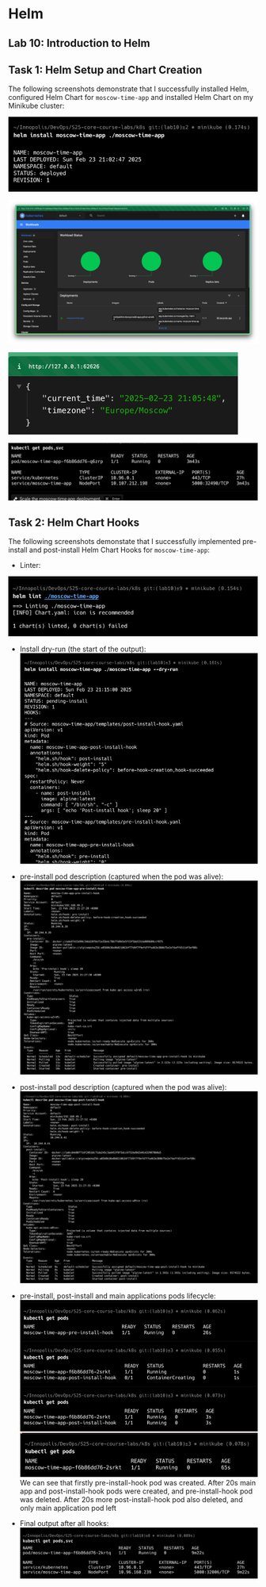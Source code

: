 # Helm

## Lab 10: Introduction to Helm

## Task 1: Helm Setup and Chart Creation

The following screenshots demonstrate that I successfully installed Helm, configured Helm Chart for `moscow-time-app`
and installed Helm Chart on my Minikube cluster:

![helm_chart_installed.png](screenshots/helm_chart_installed.png)

![app_python_workloads.png](screenshots/app_python_workloads.png)

![app_python_accessible.png](screenshots/app_python_accessible.png)

![app_python_kubectl.png](screenshots/app_python_kubectl.png)

## Task 2: Helm Chart Hooks

The following screenshots demonstate that I successfully implemented
pre-install and post-install Helm Chart Hooks for `moscow-time-app`:

- Linter:

![lint.png](screenshots/lint.png)

- Install dry-run (the start of the output):
  ![dry_run.png](screenshots/dry_run.png)

- pre-install pod description (captured when the pod was alive):
  ![pre_describe.png](screenshots/pre_describe.png)

- post-install pod description (captured when the pod was alive):
  ![post_describe.png](screenshots/post_describe.png)

- pre-install, post-install and main applications pods lifecycle:
  ![pre_and_post.png](screenshots/pre_and_post.png)
  ![post_post_install.png](screenshots/post_post_install.png)
  We can see that firstly pre-install-hook pod was created.
  After 20s main app and post-install-hook pods were created,
  and pre-install-hook pod was deleted.
  After 20s more post-install-hook pod also deleted,
  and only main application pod left

- Final output after all hooks:
  ![final_output.png](screenshots/final_output.png)
